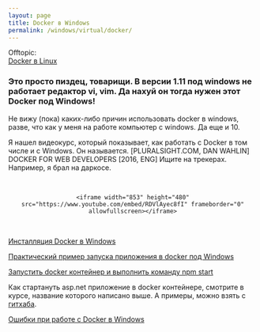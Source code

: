 ```yaml
---
layout: page
title: Docker в Windows
permalink: /windows/virtual/docker/
---
```


Offtopic:  
[Docker в Linux](/linux/virtual/docker/)


### Это просто пиздец, товарищи. В версии 1.11 под windows не работает редактор vi, vim. Да нахуй он тогда нужен этот Docker под Windows!


Не вижу (пока) каких-либо причин использовать docker в windows, разве, что как у меня на работе компьютер с windows. Да еще и 10.

Я нашел видеокурс, который показывает, как работать с Docker в том числе и с Windows. Он называется.
[PLURALSIGHT.COM, DAN WAHLIN] DOCKER FOR WEB DEVELOPERS [2016, ENG]
Ищите на трекерах. Например, я брал на даркосе.


<br/>


<div align="center">

    <iframe width="853" height="480" src="https://www.youtube.com/embed/RDVlAyec8fI" frameborder="0" allowfullscreen></iframe>

</div>

<br/>

[Инсталляция Docker в Windows](/windows/virtual/docker/installation/)

[Практический пример запуска приложения в docker под Windows](/windows/virtual/docker/run-container/)

[Запустить docker контейнер и выполнить команду npm start](/windows/virtual/docker/run-container-v2/)


Как стартануть asp.net приложение в docker контейнере, смотрите в курсе, название которого написано выше.
А примеры, можно взять с [гитхаба](https://github.com/sysadm-ru/Docker-for-Web-Developers/network).


[Ошибки при работе с Docker в Windows](/windows/virtual/docker/errors/)
